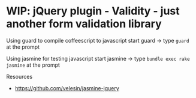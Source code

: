 # WIP: jQuery plugin - Validity - just another form validation library

Using guard to compile coffeescript to javascript
start guard -> type `guard` at the prompt

Using jasmine for testing javascript
start jasmine -> type `bundle exec rake jasmine` at the prompt

Resources

* https://github.com/velesin/jasmine-jquery

